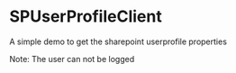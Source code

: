 # SPUserProfileClient

A simple demo to get the sharepoint userprofile properties

Note: The user can not be logged
